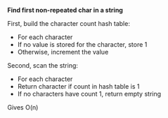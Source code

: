 **Find first non-repeated char in a string**

First, build the character count hash table:
- For each character
- If no value is stored for the character, store 1
- Otherwise, increment the value

Second, scan the string:
- For each character
- Return character if count in hash table is 1
- If no characters have count 1, return empty string

Gives O(n)
